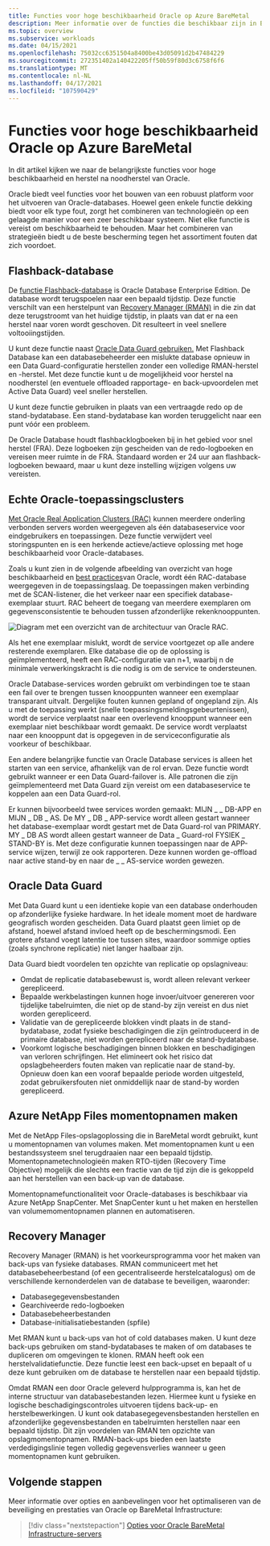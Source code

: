 ```yaml
---
title: Functies voor hoge beschikbaarheid Oracle op Azure BareMetal
description: Meer informatie over de functies die beschikbaar zijn in BareMetal voor een Oracle-database.
ms.topic: overview
ms.subservice: workloads
ms.date: 04/15/2021
ms.openlocfilehash: 75032cc6351504a8400be43d05091d2b47484229
ms.sourcegitcommit: 272351402a140422205ff50b59f80d3c6758f6f6
ms.translationtype: MT
ms.contentlocale: nl-NL
ms.lasthandoff: 04/17/2021
ms.locfileid: "107590429"
---
```

# <a name="high-availability-features-for-oracle-on-azure-baremetal"></a>Functies voor hoge beschikbaarheid Oracle op Azure BareMetal

In dit artikel kijken we naar de belangrijkste functies voor hoge beschikbaarheid en herstel na noodherstel van Oracle.

Oracle biedt veel functies voor het bouwen van een robuust platform voor het uitvoeren van Oracle-databases. Hoewel geen enkele functie dekking biedt voor elk type fout, zorgt het combineren van technologieën op een gelaagde manier voor een zeer beschikbaar systeem. Niet elke functie is vereist om beschikbaarheid te behouden. Maar het combineren van strategieën biedt u de beste bescherming tegen het assortiment fouten dat zich voordoet. 

## <a name="flashback-database"></a>Flashback-database

De [functie Flashback-database](https://docs.oracle.com/en/database/oracle/oracle-database/21/rcmrf/FLASHBACK-DATABASE.html#GUID-584AC79A-40C5-45CA-8C63-DED3BE3A4511) is Oracle Database Enterprise Edition. De database wordt terugspoelen naar een bepaald tijdstip. Deze functie verschilt van een herstelpunt van [Recovery Manager (RMAN)](https://docs.oracle.com/en/cloud/paas/db-backup-cloud/csdbb/performing-general-restore-and-recovery-operations.html) in die zin dat deze terugstroomt van het huidige tijdstip, in plaats van dat er na een herstel naar voren wordt geschoven. Dit resulteert in veel snellere voltooiingstijden.
 
U kunt deze functie naast [Oracle Data Guard gebruiken.](https://docs.oracle.com/en/database/oracle/oracle-database/19/sbydb/preface.html#GUID-B6209E95-9DA8-4D37-9BAD-3F000C7E3590) Met Flashback Database kan een databasebeheerder een mislukte database opnieuw in een Data Guard-configuratie herstellen zonder een volledige RMAN-herstel en -herstel. Met deze functie kunt u de mogelijkheid voor herstel na noodherstel (en eventuele offloaded rapportage- en back-upvoordelen met Active Data Guard) veel sneller herstellen.
 
U kunt deze functie gebruiken in plaats van een vertraagde redo op de stand-bydatabase. Een stand-bydatabase kan worden teruggelicht naar een punt vóór een probleem.
 
De Oracle Database houdt flashbacklogboeken bij in het gebied voor snel herstel (FRA). Deze logboeken zijn gescheiden van de redo-logboeken en vereisen meer ruimte in de FRA. Standaard worden er 24 uur aan flashback-logboeken bewaard, maar u kunt deze instelling wijzigen volgens uw vereisten.

## <a name="oracle-real-application-clusters"></a>Echte Oracle-toepassingsclusters

[Met Oracle Real Application Clusters (RAC)](https://docs.oracle.com/en/database/oracle/oracle-database/19/racad/introduction-to-oracle-rac.html#GUID-5A1B02A2-A327-42DD-A1AD-20610B2A9D92) kunnen meerdere onderling verbonden servers worden weergegeven als één databaseservice voor eindgebruikers en toepassingen. Deze functie verwijdert veel storingspunten en is een herkende actieve/actieve oplossing met hoge beschikbaarheid voor Oracle-databases.

Zoals u kunt zien in de volgende afbeelding van overzicht van hoge beschikbaarheid en [best practices](https://docs.oracle.com/en/database/oracle/oracle-database/19/haovw/ha-features.html)van Oracle, wordt één RAC-database weergegeven in de toepassingslaag. De toepassingen maken verbinding met de SCAN-listener, die het verkeer naar een specifiek database-exemplaar stuurt. RAC beheert de toegang van meerdere exemplaren om gegevensconsistentie te behouden tussen afzonderlijke rekenknooppunten.

![Diagram met een overzicht van de architectuur van Oracle RAC.](media/oracle-high-availability/oracle-real-application-clusters.png)

Als het ene exemplaar mislukt, wordt de service voortgezet op alle andere resterende exemplaren. Elke database die op de oplossing is geïmplementeerd, heeft een RAC-configuratie van n+1, waarbij n de minimale verwerkingskracht is die nodig is om de service te ondersteunen.

Oracle Database-services worden gebruikt om verbindingen toe te staan een fail over te brengen tussen knooppunten wanneer een exemplaar transparant uitvalt. Dergelijke fouten kunnen gepland of ongepland zijn. Als u met de toepassing werkt (snelle toepassingsmeldingsgebeurtenissen), wordt de service verplaatst naar een overlevend knooppunt wanneer een exemplaar niet beschikbaar wordt gemaakt. De service wordt verplaatst naar een knooppunt dat is opgegeven in de serviceconfiguratie als voorkeur of beschikbaar.

Een andere belangrijke functie van Oracle Database services is alleen het starten van een service, afhankelijk van de rol ervan. Deze functie wordt gebruikt wanneer er een Data Guard-failover is. Alle patronen die zijn geïmplementeerd met Data Guard zijn vereist om een databaseservice te koppelen aan een Data Guard-rol.

Er kunnen bijvoorbeeld twee services worden gemaakt: MIJN \_ \_ DB-APP en MIJN \_ DB \_ AS. De MY \_ DB \_ APP-service wordt alleen gestart wanneer het database-exemplaar wordt gestart met de Data Guard-rol van PRIMARY. MY \_ DB AS wordt alleen gestart wanneer de Data \_ Guard-rol FYSIEK \_ STAND-BY is. Met deze configuratie kunnen toepassingen naar de APP-service wijzen, terwijl ze ook rapporteren. Deze kunnen worden ge-offload naar active stand-by en naar de \_ \_ AS-service worden gewezen.

## <a name="oracle-data-guard"></a>Oracle Data Guard

Met Data Guard kunt u een identieke kopie van een database onderhouden op afzonderlijke fysieke hardware. In het ideale moment moet de hardware geografisch worden gescheiden. Data Guard plaatst geen limiet op de afstand, hoewel afstand invloed heeft op de beschermingsmodi. Een grotere afstand voegt latentie toe tussen sites, waardoor sommige opties (zoals synchrone replicatie) niet langer haalbaar zijn.

Data Guard biedt voordelen ten opzichte van replicatie op opslagniveau:

- Omdat de replicatie databasebewust is, wordt alleen relevant verkeer gerepliceerd.
- Bepaalde werkbelastingen kunnen hoge invoer/uitvoer genereren voor tijdelijke tabelruimten, die niet op de stand-by zijn vereist en dus niet worden gerepliceerd.
- Validatie van de gerepliceerde blokken vindt plaats in de stand-bydatabase, zodat fysieke beschadigingen die zijn geïntroduceerd in de primaire database, niet worden gerepliceerd naar de stand-bydatabase.
- Voorkomt logische beschadigingen binnen blokken en beschadigingen van verloren schrijfingen. Het elimineert ook het risico dat opslagbeheerders fouten maken van replicatie naar de stand-by.
Opnieuw doen kan een vooraf bepaalde periode worden uitgesteld, zodat gebruikersfouten niet onmiddellijk naar de stand-by worden gerepliceerd.

## <a name="azure-netapp-files-snapshots"></a>Azure NetApp Files momentopnamen maken

Met de NetApp Files-opslagoplossing die in BareMetal wordt gebruikt, kunt u momentopnamen van volumes maken. Met momentopnamen kunt u een bestandssysteem snel terugdraaien naar een bepaald tijdstip. Momentopnametechnologieën maken RTO-tijden (Recovery Time Objective) mogelijk die slechts een fractie van de tijd zijn die is gekoppeld aan het herstellen van een back-up van de database.

Momentopnamefunctionaliteit voor Oracle-databases is beschikbaar via Azure NetApp SnapCenter. Met SnapCenter kunt u het maken en herstellen van volumemomentopnamen plannen en automatiseren.

## <a name="recovery-manager"></a>Recovery Manager

Recovery Manager (RMAN) is het voorkeursprogramma voor het maken van back-ups van fysieke databases. RMAN communiceert met het databasebeheerbestand (of een gecentraliseerde herstelcatalogus) om de verschillende kernonderdelen van de database te beveiligen, waaronder:

- Databasegegevensbestanden
- Gearchiveerde redo-logboeken
- Databasebeheerbestanden
- Database-initialisatiebestanden (spfile)

Met RMAN kunt u back-ups van hot of cold databases maken. U kunt deze back-ups gebruiken om stand-bydatabases te maken of om databases te dupliceren om omgevingen te klonen. RMAN heeft ook een herstelvalidatiefunctie. Deze functie leest een back-upset en bepaalt of u deze kunt gebruiken om de database te herstellen naar een bepaald tijdstip.

Omdat RMAN een door Oracle geleverd hulpprogramma is, kan het de interne structuur van databasebestanden lezen. Hiermee kunt u fysieke en logische beschadigingscontroles uitvoeren tijdens back-up- en herstelbewerkingen. U kunt ook databasegegevensbestanden herstellen en afzonderlijke gegevensbestanden en tabelruimten herstellen naar een bepaald tijdstip. Dit zijn voordelen van RMAN ten opzichte van opslagmomentopnamen. RMAN-back-ups bieden een laatste verdedigingslinie tegen volledig gegevensverlies wanneer u geen momentopnamen kunt gebruiken.

## <a name="next-steps"></a>Volgende stappen

Meer informatie over opties en aanbevelingen voor het optimaliseren van de beveiliging en prestaties van Oracle op BareMetal Infrastructure:

> [!div class="nextstepaction"]
> [Opties voor Oracle BareMetal Infrastructure-servers](options-considerations-high-availability.md)
